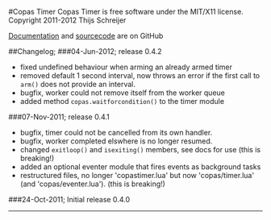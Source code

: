 #Copas Timer
Copas Timer is free software under the MIT/X11 license.  
Copyright 2011-2012 Thijs Schreijer

[Documentation](http://tieske.github.com/CopasTimer/) and [sourcecode](http://github.com/Tieske/CopasTimer) are on GitHub

##Changelog;
###04-Jun-2012; release 0.4.2
- fixed undefined behaviour when arming an already armed timer
- removed default 1 second interval, now throws an error if the first call to `arm()` does not provide an interval.
- bugfix, worker could not remove itself from the worker queue
- added method `copas.waitforcondition()` to the timer module

###07-Nov-2011; release 0.4.1
- bugfix, timer could not be cancelled from its own handler.
- bugfix, worker completed elswhere is no longer resumed.
- changed `exitloop()` and `isexiting()` members, see docs for use (this is breaking!)
- added an optional eventer module that fires events as background tasks
- restructured files, no longer 'copastimer.lua' but now 'copas/timer.lua' (and 'copas/eventer.lua'). (this is breaking!)

###24-Oct-2011; Initial release 0.4.0

-------------------------------------------------------------------
